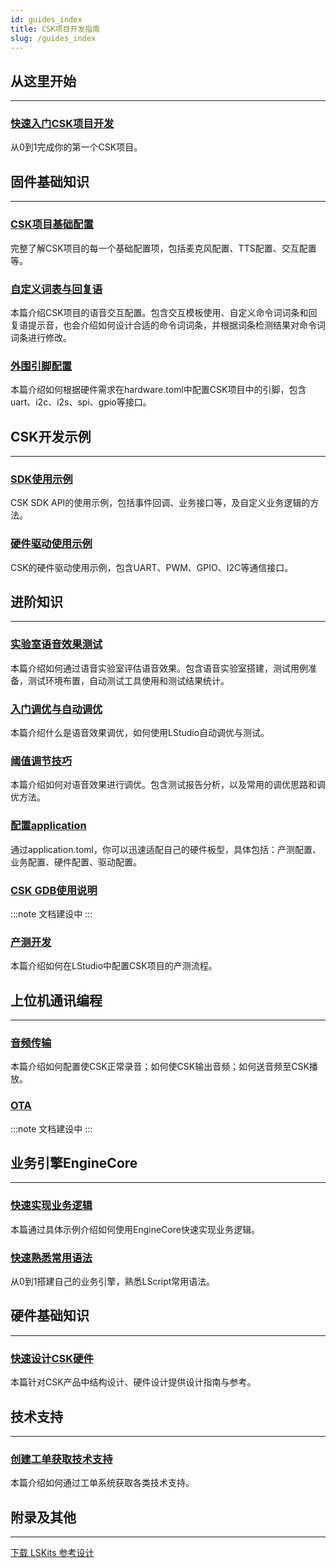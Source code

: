 ```yaml
---
id: guides_index
title: CSK项目开发指南
slug: /guides_index
---
```


## 从这里开始

--------------

### [快速入门CSK项目开发](/getting_start)

从0到1完成你的第一个CSK项目。



## 固件基础知识

-------

### [CSK项目基础配置](/guides/firmware/base_config) 

完整了解CSK项目的每一个基础配置项，包括麦克风配置、TTS配置、交互配置等。



### [自定义词表与回复语](/vui)

本篇介绍CSK项目的语音交互配置。包含交互模板使用、自定义命令词词条和回复语提示音，也会介绍如何设计合适的命令词词条，并根据词条检测结果对命令词词条进行修改。


### [外围引脚配置](/peripheral_config)

本篇介绍如何根据硬件需求在hardware.toml中配置CSK项目中的引脚，包含uart、i2c、i2s、spi、gpio等接口。



## CSK开发示例

--------

### [SDK使用示例](/csk_sdk_demo)

CSK SDK API的使用示例，包括事件回调、业务接口等，及自定义业务逻辑的方法。





### [硬件驱动使用示例](/csk_driver_demo)


CSK的硬件驱动使用示例，包含UART、PWM、GPIO、I2C等通信接口。




## 进阶知识

---------

### [实验室语音效果测试](/test) 

本篇介绍如何通过语音实验室评估语音效果。包含语音实验室搭建，测试用例准备，测试环境布置，自动测试工具使用和测试结果统计。




### [入门调优与自动调优](/auto_optimize) 
本篇介绍什么是语音效果调优，如何使用LStudio自动调优与测试。



### [阈值调节技巧](/optimize_skills) 

本篇介绍如何对语音效果进行调优。包含测试报告分析，以及常用的调优思路和调优方法。



### [配置application](/application_config) 

通过application.toml，你可以迅速适配自己的硬件板型，具体包括：产测配置、业务配置、硬件配置、驱动配置。




### [CSK GDB使用说明](/guides_index)


:::note 文档建设中
:::




### [产测开发](/factory_config) 

本篇介绍如何在LStudio中配置CSK项目的产测流程。



## 上位机通讯编程 

--------

### [音频传输](/audio_transmission)

本篇介绍如何配置使CSK正常录音；如何使CSK输出音频；如何送音频至CSK播放。



### [OTA](/guides_index)

:::note 文档建设中
:::




<!-- ## LISA API 

--------------

:::note 文档建设中
::: -->

<!-- ### [LISA API简介](/lisa_guide)

:::note 文档建设中
:::

--------

### [LISA API使用指南](http://localhost:3000/lisa_guide)

LISA API使用指南。


--------

### [LISA API代码示例](/lisa_guide)

LISA API代码示例。 -->



## 业务引擎EngineCore

--------

### [快速实现业务逻辑](/guides/EngineCore/getting_started)

本篇通过具体示例介绍如何使用EngineCore快速实现业务逻辑。



### [快速熟悉常用语法](/guides/EngineCore/grammar)

从0到1搭建自己的业务引擎，熟悉LScript常用语法。


## 硬件基础知识

-------------------

### [快速设计CSK硬件](/hardware_guide)

本篇针对CSK产品中结构设计、硬件设计提供设计指南与参考。


## 技术支持

---------------------

### [创建工单获取技术支持](/cloud_project)

本篇介绍如何通过工单系统获取各类技术支持。



## 附录及其他

------------------------------------

[下载 LSKits 参考设计](https://open.listenai.com/resource/open/doc_resource%2F%E7%A1%AC%E4%BB%B6%E8%AE%BE%E8%AE%A1%E6%8C%87%E5%8D%97%2F%E5%8E%9F%E7%90%86%E5%9B%BE%26PCB%E8%AE%BE%E8%AE%A1%E5%8F%82%E8%80%83%2FLSKits%E5%8F%82%E8%80%83%E8%AE%BE%E8%AE%A1.zip)





